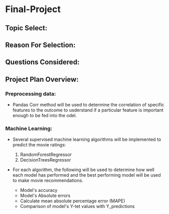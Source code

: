 # Final-Project

## **Topic Select**:

## **Reason For Selection**:

## **Questions Considered**:

## **Project Plan Overview**:
### Preprocessing data:
- Pandas Corr method will be used to determine the correlation of specific features to the outcome to usderstand if a particular feature is important enough to be fed into the odel.

### Machine Learning:
- Several supervised machine learning algorithms will be implemented to predict the movie ratings:
  1. RandomForestRegressor  
  2. DecisionTreesRegressor

- For each algorithm, the following will be used to determine how well each model has performed and the best performing model will be used to make movie recommendations.
  - Model's accuracy
  - Model's Absolute errors
  - Calculate mean absolute percentage error (MAPE)
  - Comparison of model's Y-tet values with Y_predictions
